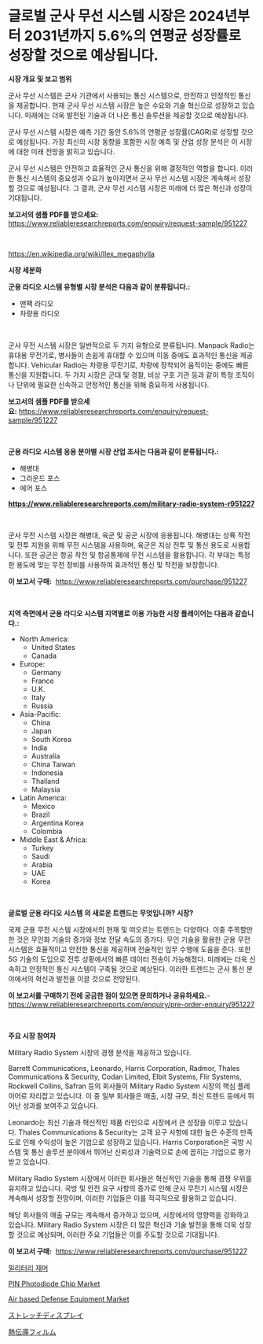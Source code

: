 <p><h1>글로벌 군사 무선 시스템 시장은 2024년부터 2031년까지 5.6%의 연평균 성장률로 성장할 것으로 예상됩니다.</h1></p><p><strong>시장 개요 및 보고 범위</strong></p>
<p><p>군사 무선 시스템은 군사 기관에서 사용되는 통신 시스템으로, 안전하고 안정적인 통신을 제공합니다. 현재 군사 무선 시스템 시장은 높은 수요와 기술 혁신으로 성장하고 있습니다. 미래에는 더욱 발전된 기술과 더 나은 통신 솔루션을 제공할 것으로 예상됩니다.</p><p>군사 무선 시스템 시장은 예측 기간 동안 5.6%의 연평균 성장률(CAGR)로 성장할 것으로 예상됩니다. 가장 최신의 시장 동향을 포함한 시장 예측 및 산업 성장 분석은 이 시장에 대한 미래 전망을 밝히고 있습니다.</p><p>군사 무선 시스템은 안전하고 효율적인 군사 통신을 위해 결정적인 역할을 합니다. 이러한 통신 시스템의 중요성과 수요가 높아지면서 군사 무선 시스템 시장은 계속해서 성장할 것으로 예상됩니다. 그 결과, 군사 무선 시스템 시장은 미래에 더 많은 혁신과 성장이 기대됩니다.</p></p>
<p><strong>보고서의 샘플 PDF를 받으세요:</strong> <a href="https://www.reliableresearchreports.com/enquiry/request-sample/951227">https://www.reliableresearchreports.com/enquiry/request-sample/951227</a></p>
<p>&nbsp;</p>
<p><a href="https://en.wikipedia.org/wiki/Ilex_megaphylla">https://en.wikipedia.org/wiki/Ilex_megaphylla</a></p>
<p><strong>시장 세분화</strong></p>
<p><strong>군용 라디오 시스템 유형별 시장 분석은 다음과 같이 분류됩니다.:</strong></p>
<p><ul><li>맨팩 라디오</li><li>차량용 라디오</li></ul></p>
<p>&nbsp;</p>
<p><p>군사 무전 시스템 시장은 일반적으로 두 가지 유형으로 분류됩니다. Manpack Radio는 휴대용 무전기로, 병사들이 손쉽게 휴대할 수 있으며 이동 중에도 효과적인 통신을 제공합니다. Vehicular Radio는 차량용 무전기로, 차량에 장착되어 움직이는 중에도 빠른 통신을 지원합니다. 두 가지 시장은 군대 및 경찰, 비상 구호 기관 등과 같이 특정 조직이나 단위에 필요한 신속하고 안정적인 통신을 위해 중요하게 사용됩니다.</p></p>
<p><strong>보고서의 샘플 PDF를 받으세요:</strong>&nbsp;<a href="https://www.reliableresearchreports.com/enquiry/request-sample/951227">https://www.reliableresearchreports.com/enquiry/request-sample/951227</a></p>
<p>&nbsp;</p>
<p><strong> 군용 라디오 시스템 응용 분야별 시장 산업 조사는 다음과 같이 분류됩니다.:</strong></p>
<p><ul><li>해병대</li><li>그라운드 포스</li><li>에어 포스</li></ul></p>
<p><strong><a href="https://www.reliableresearchreports.com/military-radio-system-r951227">https://www.reliableresearchreports.com/military-radio-system-r951227</a></strong></p>
<p>&nbsp;</p>
<p><p>군사 무전 시스템 시장은 해병대, 육군 및 공군 시장에 응용됩니다. 해병대는 상륙 작전 및 전투 지원을 위해 무전 시스템을 사용하며, 육군은 지상 전투 및 통신 용도로 사용합니다. 또한 공군은 항공 작전 및 항공통제에 무전 시스템을 활용합니다. 각 부대는 특정한 용도에 맞는 무전 장비를 사용하여 효과적인 통신 및 작전을 보장합니다.</p></p>
<p><strong>이 보고서 구매:</strong>&nbsp; <a href="https://www.reliableresearchreports.com/purchase/951227">https://www.reliableresearchreports.com/purchase/951227</a></p>
<p>&nbsp;</p>
<p><strong>지역 측면에서 군용 라디오 시스템 지역별로 이용 가능한 시장 플레이어는 다음과 같습니다.:</strong></p>
<p><ul>
    <li>
        North America:
        <ul>
            <li>United States</li>
            <li>Canada</li>
        </ul>
    </li>
    <li>
        Europe:
        <ul>
            <li>Germany</li>
            <li>France</li>
            <li>U.K.</li>
            <li>Italy</li>
            <li>Russia</li>
        </ul>
    </li>
    <li>
        Asia-Pacific:
        <ul>
            <li>China</li>
            <li>Japan</li>
            <li>South Korea</li>
            <li>India</li>
            <li>Australia</li>
            <li>China Taiwan</li>
            <li>Indonesia</li>
            <li>Thailand</li>
            <li>Malaysia</li>
        </ul>
    </li>
    <li>
        Latin America:
        <ul>
            <li>Mexico</li>
            <li>Brazil</li>
            <li>Argentina Korea</li>
            <li>Colombia</li>
        </ul>
    </li>
    <li>
        Middle East & Africa:
        <ul>
            <li>Turkey</li>
            <li>Saudi</li>
            <li>Arabia</li>
            <li>UAE</li>
            <li>Korea</li>
        </ul>
    </li>
    </ul></p>
<p>&nbsp;</p>
<p><strong>글로벌 군용 라디오 시스템 의 새로운 트렌드는 무엇입니까? 시장?</strong></p>
<p><p>국제 군용 무전 시스템 시장에서의 현재 및 떠오르는 트렌드는 다양하다. 이중 주목할만한 것은 무인화 기술의 증가와 정보 전달 속도의 증가다. 무인 기술을 활용한 군용 무전 시스템은 효율적이고 안전한 통신을 제공하며 전술적인 임무 수행에 도움을 준다. 또한 5G 기술의 도입으로 전투 상황에서의 빠른 데이터 전송이 가능해졌다. 미래에는 더욱 신속하고 안정적인 통신 시스템이 구축될 것으로 예상된다. 이러한 트렌드는 군사 통신 분야에서의 혁신과 발전을 이끌 것으로 전망된다.</p></p>
<p><strong>이 보고서를 구매하기 전에 궁금한 점이 있으면 문의하거나 공유하세요.</strong>- <a href="https://www.reliableresearchreports.com/enquiry/pre-order-enquiry/951227">https://www.reliableresearchreports.com/enquiry/pre-order-enquiry/951227</a></p>
<p>&nbsp;</p>
<p><strong>주요 시장 참여자</strong></p>
<p><p>Military Radio System 시장의 경쟁 분석을 제공하고 있습니다.</p><p>Barrett Communications, Leonardo, Harris Corporation, Radmor, Thales Communications & Security, Codan Limited, Elbit Systems, Flir Systems, Rockwell Collins, Safran 등의 회사들이 Military Radio System 시장의 핵심 플레이어로 자리잡고 있습니다. 이 중 일부 회사들은 매출, 시장 규모, 최신 트렌드 등에서 뛰어난 성과를 보여주고 있습니다.</p><p>Leonardo는 최신 기술과 혁신적인 제품 라인으로 시장에서 큰 성장을 이루고 있습니다. Thales Communications & Security는 고객 요구 사항에 대한 높은 수준의 만족도로 인해 수익성이 높은 기업으로 성장하고 있습니다. Harris Corporation은 국방 시스템 및 통신 솔루션 분야에서 뛰어난 신뢰성과 기술력으로 손에 꼽히는 기업으로 평가받고 있습니다.</p><p>Military Radio System 시장에서 이러한 회사들은 혁신적인 기술을 통해 경쟁 우위를 유지하고 있습니다. 국방 및 안전 요구 사항의 증가로 인해 군사 무전기 시스템 시장은 계속해서 성장할 전망이며, 이러한 기업들은 이를 적극적으로 활용하고 있습니다.</p><p>해당 회사들의 매출 규모는 계속해서 증가하고 있으며, 시장에서의 영향력을 강화하고 있습니다. Military Radio System 시장은 더 많은 혁신과 기술 발전을 통해 더욱 성장할 것으로 예상되며, 이러한 주요 기업들은 이를 주도할 것으로 기대됩니다.</p></p>
<p><strong>이 보고서 구매:</strong>&nbsp;&nbsp;<a href="https://www.reliableresearchreports.com/purchase/951227">https://www.reliableresearchreports.com/purchase/951227</a></p>
<p><p><a href="https://github.com/LuckeyCorbin/Market-Research-Report-List-2/blob/main/678363651302.md">밀리터리 재머</a></p><p><a href="https://issuu.com/reportprime-2/docs/pin-photodiode-chip-market-size-2030.pptx">PIN Photodiode Chip Market</a></p><p><a href="https://medium.com/@staceyhilll48/evaluating-global-air-based-defense-equipment-market-trends-and-growth-opportunities-by-region-a00dfa730ba2">Air based Defense Equipment Market</a></p><p><a href="https://github.com/RandallRunte2023/Market-Research-Report-List-2/blob/main/722637240141.md">ストレッチディスプレイ</a></p><p><a href="https://github.com/DanykaKilback/Market-Research-Report-List-2/blob/main/147771540142.md">熱伝導フィルム</a></p></p>